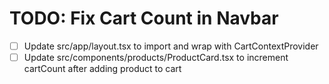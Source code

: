 # TODO: Fix Cart Count in Navbar

- [ ] Update src/app/layout.tsx to import and wrap with CartContextProvider
- [ ] Update src/components/products/ProductCard.tsx to increment cartCount after adding product to cart
